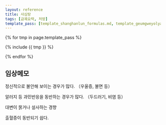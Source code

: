 ```yaml
---
layout: reference
title: 사심탕
tags: [금궤요략, 처방]
template_pass: [template_shanghanlun_formulas.md, template_geumgweyolyag_formulas.md, template_etc_formulas.md]
---
```


{% for tmp in page.template_pass %}

{% include {{ tmp }} %}

{% endfor %}


## 임상메모

정신적으로 불안해 보이는 경우가 많다. （우울증, 불면 등）

알러지 등 과민반응을 동반하는 경우가 많다. （두드러기, 비염 등）

대변이 묽거나 설사하는 경향

출혈증이 동반되기 쉽다.
